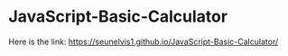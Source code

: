 # JavaScript-Basic-Calculator
Here is the link:
https://seunelvis1.github.io/JavaScript-Basic-Calculator/
